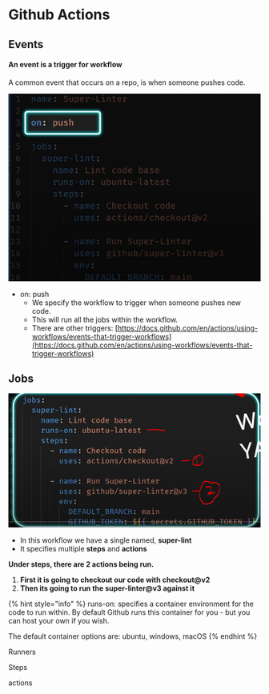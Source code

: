 # Github Actions

## Events

#### An event is a trigger for workflow

A common event that occurs on a repo, is when someone pushes code.

![test.yml](<../.gitbook/assets/image (9) (1).png>)

* on: push
  * We specify the workflow to trigger when someone pushes new code.
  * This will run all the jobs within the workflow.
  * There are other triggers: [https://docs.github.com/en/actions/using-workflows/events-that-trigger-workflows](https://docs.github.com/en/actions/using-workflows/events-that-trigger-workflows)

## Jobs&#x20;

![](<../.gitbook/assets/image (170).png>)

* In this workflow we have a single named, **super-lint**
* It specifies multiple **steps** and **actions**

**Under steps, there are 2 actions being run.**&#x20;

1. **First it is going to checkout our code with checkout@v2**
2. **Then its going to run the super-linter@v3 against it**

{% hint style="info" %}
runs-on: specifies a container environment for the code to run within. By default Github runs this container for you - but you can host your own if you wish.

The default container options are: ubuntu, windows, macOS
{% endhint %}

Runners

Steps

actions

